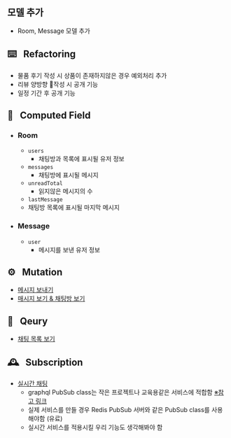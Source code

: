 ## 모델 추가
- Room, Message 모델 추가

## ⌨️ &nbsp;&nbsp;Refactoring
- 물품 후기 작성 시 상품이 존재하지않은 경우 예외처리 추가
- 리뷰 양방향 작성 시 공개 기능
- 일정 기간 후 공개 기능

## 📲 &nbsp;&nbsp;Computed Field
- ### Room
  - `users` 
    - 채팅방과 목록에 표시될 유저 정보
  - `messages`
    - 채팅방에 표시될 메시지
  - `unreadTotal`
    - 읽지않은 메시지의 수
  - `lastMessage`
  - 채팅방 목록에 표시될 마지막 메시지
- ### Message
  - `user`
    - 메시지를 보낸 유저 정보
  
## ⚙️ &nbsp;&nbsp;Mutation
- [메시지 보내기](https://github.com/seongho-joo/majgo_server/blob/master/src/messages/sendMessage/sendMessage.resolvers.ts)
- [매시지 보기 & 채팅방 보기](https://github.com/seongho-joo/majgo_server/blob/master/src/messages/seeRoom/seeRoom.resolvers.ts)

## 📃 &nbsp;&nbsp;Qeury
- [채팅 목록 보기](https://github.com/seongho-joo/majgo_server/blob/master/src/messages/seeRoms.resolvers.ts)

## 🕰 &nbsp;&nbsp;Subscription
- [실시간 채팅](../src/messages/roomUpdate/roomUpdate.resolvers.ts)
  - graphql PubSub class는 작은 프로젝트나 교육용같은 서비스에 적합함 [※참고 링크](https://www.apollographql.com/docs/apollo-server/data/subscriptions/#the-pubsub-class)
  - 실제 서비스를 만들 경우 Redis PubSub 서버와 같은 PubSub class를 사용해야함 (유료)
  - 실시간 서비스를 적용시킬 우리 기능도 생각해봐야 함